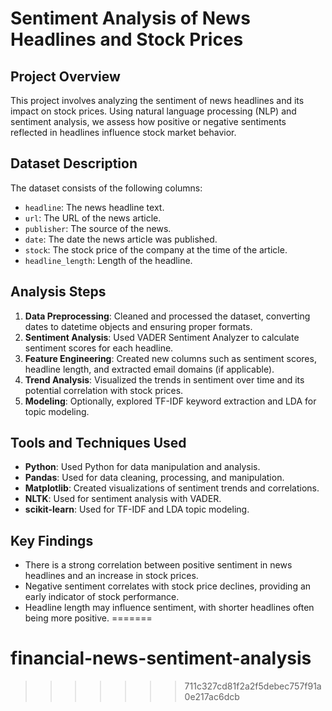 # Sentiment Analysis of News Headlines and Stock Prices

## Project Overview

This project involves analyzing the sentiment of news headlines and its impact on stock prices. Using natural language processing (NLP) and sentiment analysis, we assess how positive or negative sentiments reflected in headlines influence stock market behavior.

## Dataset Description

The dataset consists of the following columns:

- `headline`: The news headline text.
- `url`: The URL of the news article.
- `publisher`: The source of the news.
- `date`: The date the news article was published.
- `stock`: The stock price of the company at the time of the article.
- `headline_length`: Length of the headline.

## Analysis Steps

1. **Data Preprocessing**: Cleaned and processed the dataset, converting dates to datetime objects and ensuring proper formats.
2. **Sentiment Analysis**: Used VADER Sentiment Analyzer to calculate sentiment scores for each headline.
3. **Feature Engineering**: Created new columns such as sentiment scores, headline length, and extracted email domains (if applicable).
4. **Trend Analysis**: Visualized the trends in sentiment over time and its potential correlation with stock prices.
5. **Modeling**: Optionally, explored TF-IDF keyword extraction and LDA for topic modeling.

## Tools and Techniques Used

- **Python**: Used Python for data manipulation and analysis.
- **Pandas**: Used for data cleaning, processing, and manipulation.
- **Matplotlib**: Created visualizations of sentiment trends and correlations.
- **NLTK**: Used for sentiment analysis with VADER.
- **scikit-learn**: Used for TF-IDF and LDA topic modeling.

## Key Findings

- There is a strong correlation between positive sentiment in news headlines and an increase in stock prices.
- Negative sentiment correlates with stock price declines, providing an early indicator of stock performance.
- Headline length may influence sentiment, with shorter headlines often being more positive.
=======
# financial-news-sentiment-analysis
>>>>>>> 711c327cd81f2a2f5debec757f91a0e217ac6dcb
